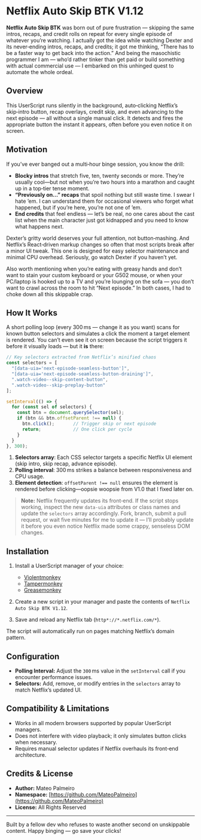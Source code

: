 # Netflix Auto Skip BTK V1.12

**Netflix Auto Skip BTK** was born out of pure frustration — skipping the same intros, recaps, and credit rolls on repeat for every single episode of whatever you’re watching. I actually got the idea while watching Dexter and its never‑ending intros, recaps, and credits; it got me thinking, “There has to be a faster way to get back into the action.” And being the masochistic programmer I am — who’d rather tinker than get paid or build something with actual commercial use — I embarked on this unhinged quest to automate the whole ordeal.

## Overview

This UserScript runs silently in the background, auto‑clicking Netflix’s skip‑intro button, recap overlays, credit skip, and even advancing to the next episode — all without a single manual click. It detects and fires the appropriate button the instant it appears, often before you even notice it on screen.

## Motivation

If you’ve ever banged out a multi‑hour binge session, you know the drill:

* **Blocky intros** that stretch five, ten, twenty seconds or more. They’re usually cool—but not when you’re two hours into a marathon and caught up in a top‑tier tense moment.
* **“Previously on…” recaps** that spoil nothing but still waste time. I swear I hate ’em. I can understand them for occasional viewers who forget what happened, but if you’re here, you’re not one of ’em.
* **End credits** that feel endless — let’s be real, no one cares about the cast list when the main character just got kidnapped and you need to know what happens next.

Dexter’s gritty world deserves your full attention, not button‑mashing. And Netflix’s React‑driven markup changes so often that most scripts break after a minor UI tweak. This one is designed for easy selector maintenance and minimal CPU overhead. Seriously, go watch Dexter if you haven’t yet.

Also worth mentioning when you’re eating with greasy hands and don’t want to stain your custom keyboard or your G502 mouse, or when your PC/laptop is hooked up to a TV and you’re lounging on the sofa — you don’t want to crawl across the room to hit “Next episode.” In both cases, I had to choke down all this skippable crap.

## How It Works

A short polling loop (every 300 ms — change it as you want) scans for known button selectors and simulates a click the moment a target element is rendered. You can’t even see it on screen because the script triggers it before it visually loads — but it **is** there:

```js
// Key selectors extracted from Netflix’s minified chaos
const selectors = [
  "[data-uia='next-episode-seamless-button']",
  "[data-uia='next-episode-seamless-button-draining']",
  ".watch-video--skip-content-button",
  ".watch-video--skip-preplay-button"
];

setInterval(() => {
  for (const sel of selectors) {
    const btn = document.querySelector(sel);
    if (btn && btn.offsetParent !== null) {
      btn.click();       // Trigger skip or next episode
      return;            // One click per cycle
    }
  }
}, 300);
```

1. **Selectors array**: Each CSS selector targets a specific Netflix UI element (skip intro, skip recap, advance episode).
2. **Polling interval**: 300 ms strikes a balance between responsiveness and CPU usage.
3. **Element detection**: `offsetParent !== null` ensures the element is rendered before clicking—oopsie woopsie from V1.0 that I fixed later on.

> **Note:** Netflix frequently updates its front‑end. If the script stops working, inspect the new `data-uia` attributes or class names and update the `selectors` array accordingly. Fork, branch, submit a pull request, or wait five minutes for me to update it — I’ll probably update it before you even notice Netflix made some crappy, senseless DOM changes.

## Installation

1. Install a UserScript manager of your choice:

   * [Violentmonkey](https://violentmonkey.github.io/)
   * [Tampermonkey](https://www.tampermonkey.net/)
   * [Greasemonkey](https://www.greasespot.net/)
2. Create a new script in your manager and paste the contents of `Netflix Auto Skip BTK V1.12`.
3. Save and reload any Netflix tab (`http*://*.netflix.com/*`).

The script will automatically run on pages matching Netflix’s domain pattern.

## Configuration

* **Polling Interval:** Adjust the `300` ms value in the `setInterval` call if you encounter performance issues.
* **Selectors:** Add, remove, or modify entries in the `selectors` array to match Netflix’s updated UI.

## Compatibility & Limitations

* Works in all modern browsers supported by popular UserScript managers.
* Does not interfere with video playback; it only simulates button clicks when necessary.
* Requires manual selector updates if Netflix overhauls its front‑end architecture.

## Credits & License

* **Author:** Mateo Palmeiro
* **Namespace:** [https://github.com/MateoPalmeiro](https://github.com/MateoPalmeiro)
* **License:** All Rights Reserved

---

Built by a fellow dev who refuses to waste another second on unskippable content. Happy binging — go save your clicks!
